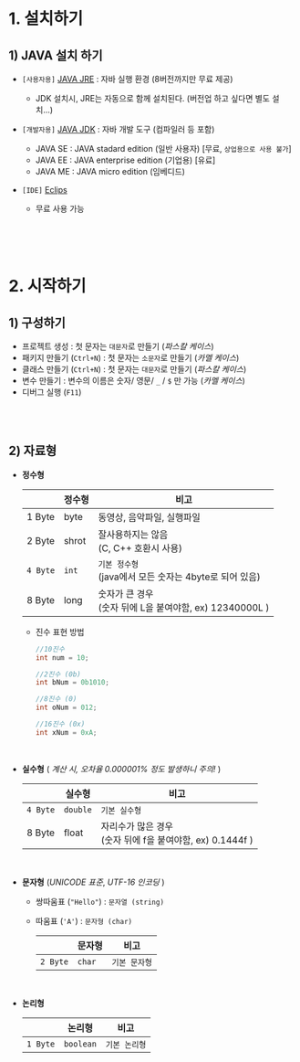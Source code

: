 # 1. 설치하기
## 1) JAVA 설치 하기
- `[사용자용]` [JAVA JRE](https://www.oracle.com/java/technologies/downloads/#sjre8-windows) : 자바 실행 환경 (8버전까지만 무료 제공)
  - JDK 설치시, JRE는 자동으로 함께 설치된다. (버전업 하고 싶다면 별도 설치...)
- `[개발자용]` [JAVA JDK](https://www.oracle.com/java/technologies/downloads/#jdk17-windows) : 자바 개발 도구 (컴파일러 등 포함)
  - JAVA SE : JAVA stadard edition (일반 사용자) [무료, `상업용으로 사용 불가`]
  - JAVA EE : JAVA enterprise edition (기업용) [유료]
  - JAVA ME : JAVA micro edition (임베디드)

- `[IDE]` [Eclips](https://www.eclipse.org/downloads/)
  - 무료 사용 가능

<br><br><br>


# 2. 시작하기
## 1) 구성하기
- 프로젝트 생성 : 첫 문자는 `대문자`로 만들기 (_파스칼 케이스_)
- 패키지 만들기 (`Ctrl+N`) : 첫 문자는 `소문자`로 만들기 (_카멜 케이스_)
- 클래스 만들기 (`Ctrl+N`) : 첫 문자는 `대문자`로 만들기 (_파스칼 케이스_)
- 변수 만들기 : 변수의 이름은 숫자/ 영문/ `_` / `$` 만 가능 (_카멜 케이스_)
- 디버그 실행 (`F11`)

<br><br>

## 2) 자료형 
- __정수형__

  ||정수형|비고|
  |---|---|---|
  |1 Byte|byte|동영상, 음악파일, 실행파일|
  |2 Byte|shrot|잘사용하지는 않음<br>(C, C++ 호환시 사용)|
  |`4 Byte`|`int`|`기본 정수형`<br>(java에서 모든 숫자는 4byte로 되어 있음)|
  |8 Byte|long|숫자가 큰 경우<br>(숫자 뒤에 L을 붙여야함, ex) 12340000L )|


  - 진수 표현 방법
    ```java
    //10진수
    int num = 10;

    //2진수 (0b)
    int bNum = 0b1010;

    //8진수 (0)
    int oNum = 012;

    //16진수 (0x)
    int xNum = 0xA;
    ```

<br>

- __실수형__ ( _계산 시, 오차율 0.000001% 정도 발생하니 주의!_ )

  ||실수형|비고|
  |---|---|---|
  |`4 Byte`|`double`|`기본 실수형`|
  |8 Byte|float|자리수가 많은 경우<br>(숫자 뒤에 f을 붙여야함, ex) 0.1444f )|

<br>

- __문자형__ (_UNICODE 표준_, _UTF-16 인코딩_ )

  - 쌍따움표 (`"Hello"`) : `문자열 (string)`
  - 따움표 (`'A'`) : `문자형 (char)`
  

    ||문자형|비고|
    |---|---|---|
    |`2 Byte`|`char`|`기본 문자형`|

<br>


- __논리형__

  ||논리형|비고|
  |---|---|---|
  |`1 Byte`|`boolean`|`기본 논리형`|

<br>


